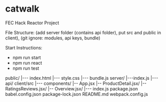 # catwalk
FEC Hack Reactor Project

File Structure: (add server folder (contains api folder), put src and public in client), (git ignore: modules, api keys, bundle)

Start Instructions:
- npm run start
- npm run react
- npm run test

public/
|--- index.html
|--- style.css
|--- bundle.js
server/
|---index.js
|---api/
client/src
  |--- components/
      |-- App.jsx
      |-- ProductDetail.jsx/
      |-- RatingsReviews.jsx/
      |-- Overview.jsx/
  |--- index.js
package.json
babel.config.json
package-lock.json
README.md
webpack.config.js